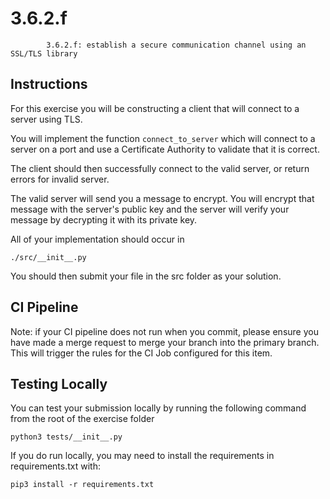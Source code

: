 # 3.6.2.f

```
        3.6.2.f: establish a secure communication channel using an SSL/TLS library
```

## Instructions


For this exercise you will be constructing a client that will connect to a 
server using TLS.

You will implement the function `connect_to_server` which will connect to a 
server on a port and use a Certificate Authority to validate that it is correct.

The client should then successfully connect to the valid server, or return 
errors for invalid server.

The valid server will send you a message to encrypt. You will encrypt that message
with the server's public key and the server will verify your message by
decrypting it with its private key.


All of your implementation should occur in 

`./src/__init__.py`

You should then submit your file in the src folder as your solution.
          

## CI Pipeline

Note: if your CI pipeline does not run when you commit, please ensure you have made a merge request to merge
your branch into the primary branch. This will trigger the rules for the CI Job configured for this item.

## Testing Locally

You can test your submission locally by running the 
following command from the root of the exercise folder

```
python3 tests/__init__.py
```


If you do run locally, you may need to install the requirements in requirements.txt with:

`pip3 install -r requirements.txt`

